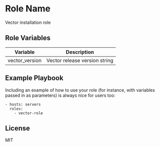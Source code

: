 Role Name
=========

Vector installation role

Role Variables
--------------

|Variable| Description|
|---|---|
|vector_version|Vector release version string|


Example Playbook
----------------

Including an example of how to use your role (for instance, with variables passed in as parameters) is always nice for users too:

    - hosts: servers
      roles:
        - vector-role

License
-------

MIT
